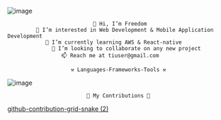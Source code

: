 ![image](https://github.com/user-attachments/assets/76421907-ccd4-4b6d-8792-7c9d0554b5a2)


                               👋 Hi, I’m Freedom
             👀 I’m interested in Web Development & Mobile Application Development
                🌱 I’m currently learning AWS & React-native
                  💞️ I’m looking to collaborate on any new project
                     📫 Reach me at tiuser@gmail.com

                        ⚒️ Languages-Frameworks-Tools ⚒️

 ![image](https://github.com/user-attachments/assets/242d7e8b-62f3-402f-b667-5295546cdad3)


                             🐍 My Contributions 🐍

[github-contribution-grid-snake (2)](https://raw.githubusercontent.com/AnujTiwari-Student/AnujTiwari-Student/output/github-contribution-grid-snake.svg)
<!---
MyGithubWebsites/MyGithubWebsites is a ✨ special ✨ repository because its `README.md` (this file) appears on your GitHub profile.
You can click the Preview link to take a look at your changes.
--->
